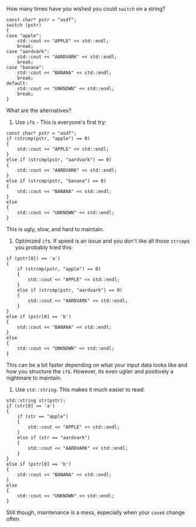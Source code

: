How many times have you wished you could `switch` on a string?
```
const char* pstr = "asdf";
switch (pstr)
{
case "apple":
    std::cout << "APPLE" << std::endl;
    break;
case "aardvark":
    std::cout << "AARDVARK" << std::endl;
    break;
case "banana":
    std::cout << "BANANA" << std::endl;
    break;
default:
    std::cout << "UNKNOWN" << std::endl;
    break;
}
```
What are the alternatives?

1. Use `if`s - This is everyone's first try:

```
const char* pstr = "asdf";
if (strcmp(pstr, "apple") == 0)
{
    std::cout << "APPLE" << std::endl;
}
else if (strcmp(pstr, "aardvark") == 0)
{
    std::cout << "AARDVARK" << std::endl;
}
else if (strcmp(pstr, "banana") == 0)
{
    std::cout << "BANANA" << std::endl;
}
else
{
    std::cout << "UNKNOWN" << std::endl;
}
```
This is ugly, slow, and hard to maintain.

1. Optimized `if`s.  If speed is an issue and you don't like all those `strcmp`s you probably tried this:

```
if (pstr[0]) == 'a')
{
    if (strcmp(pstr, "apple") == 0)
    {
        std::cout << "APPLE" << std::endl;
    }
    else if (strcmp(pstr, "aardvark") == 0)
    {
        std::cout << "AARDVARK" << std::endl;
    }
}
else if (pstr[0] == 'b')
{
    std::cout << "BANANA" << std::endl;
}
else
{
    std::cout << "UNKNOWN" << std::endl;
}
```
This can be a bit faster depending on what your input data looks like and how you structure the `if`s.
However, its even uglier and positively a nightmare to maintain.  

1. Use `std::string`.  This makes it much easier to read:

```
std::string str(pstr);
if (str[0] == 'a')
{
    if (str == "apple")
    {
        std::cout << "APPLE" << std::endl;
    }
    else if (str == "aardvark")
    {
        std::cout << "AARDVARK" << std::endl;
    }
}
else if (pstr[0] == 'b')
{
    std::cout << "BANANA" << std::endl;
}
else
{
    std::cout << "UNKNOWN" << std::endl;
}
```
Still though, maintenance is a mess, especially when your `case`s change often.

